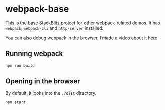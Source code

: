 # webpack-base

This is the base StackBlitz project for other webpack-related demos.
It has `webpack`, `webpack-cli` and `http-server` installed.

You can also debug webpack in the browser, I made a video about it [here](https://www.youtube.com/watch?v=9s-t3uECOic&t=2s).

## Running webpack

```bash
npm run build
```

## Opening in the browser

By default, it looks into the `./dist` directory.

```bash
npm start
```